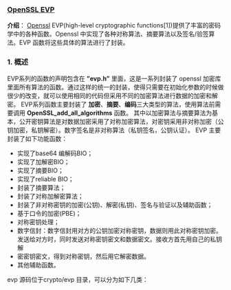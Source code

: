### [OpenSSL EVP](#)

**介绍**： [Openssl](https://so.csdn.net/so/search?q=Openssl&spm=1001.2101.3001.7020) EVP(high-level cryptographic functions[1])提供了丰富的密码学中的各种函数。Openssl 中实现了各种对称算法、摘要算法以及签名/验签算法。EVP 函数将这些具体的算法进行了封装。



### 1. 概述

EVP系列的函数的声明包含在 **”evp.h”** 里面，这是一系列封装了 openssl 加密库里面所有算法的函数。通过这样的统一的封装，使得只需要在初始化参数的时候做很少的改变，就可以使用相同的代码但采用不同的加密算法进行数据的加密和解密。
EVP系列函数主要封装了 **加密**、**摘要**、**编码**三大类型的算法，使用算法前需要调用 **OpenSSL_add_all_algorithms** 函数。
其中以加密算法与摘要算法为基本，公开密钥算法是对数据加密采用了对称加密算法，对密钥采用非对称加密（公钥加密，私钥解密）。数字签名是非对称算法（私钥签名，公钥认证）。
EVP 主要封装了如下功能函数：

* 实现了base64 编解码BIO；
* 实现了加解密BIO；
* 实现了摘要BIO；
* 实现了reliable BIO；
* 封装了摘要算法；
* 封装了对称加解密算法；
* 封装了非对称密钥的加密(公钥)、解密(私钥)、签名与验证以及辅助函数；
* 基于口令的加密(PBE)；
* 对称密钥处理；
* 数字信封：数字信封用对方的公钥加密对称密钥，数据则用此对称密钥加密。发送给对方时，同时发送对称密钥密文和数据密文。接收方首先用自己的私钥解
* 密密钥密文，得到对称密钥，然后用它解密数据。
* 其他辅助函数。
  

evp 源码位于crypto/evp 目录，可以分为如下几类：